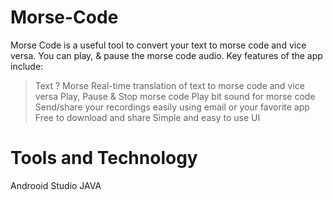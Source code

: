 # Morse-Code
Morse Code is a useful tool to convert your text to morse code and vice versa. You can play, &amp; pause the morse code audio.
Key features of the app include:
> Text ? Morse
> Real-time translation of text to morse code and vice versa
> Play, Pause & Stop morse code
> Play bit sound for morse code
> Send/share your recordings easily using email or your favorite app
> Free to download and share
> Simple and easy to use UI

# Tools and Technology

Androoid Studio
JAVA
